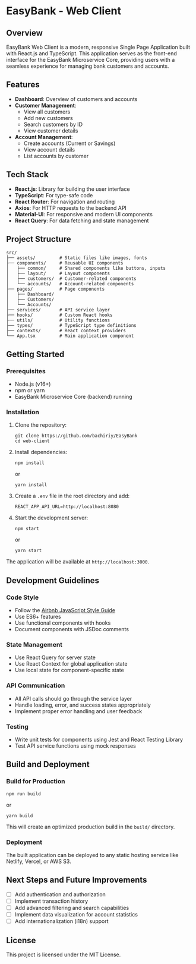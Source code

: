# EasyBank - Web Client

## Overview

EasyBank Web Client is a modern, responsive Single Page Application built with React.js and TypeScript. This application serves as the front-end interface for the EasyBank Microservice Core, providing users with a seamless experience for managing bank customers and accounts.

## Features

- **Dashboard**: Overview of customers and accounts
- **Customer Management**: 
  - View all customers
  - Add new customers
  - Search customers by ID
  - View customer details
- **Account Management**:
  - Create accounts (Current or Savings)
  - View account details
  - List accounts by customer

## Tech Stack

- **React.js**: Library for building the user interface
- **TypeScript**: For type-safe code
- **React Router**: For navigation and routing
- **Axios**: For HTTP requests to the backend API
- **Material-UI**: For responsive and modern UI components
- **React Query**: For data fetching and state management

## Project Structure

```
src/
├── assets/         # Static files like images, fonts
├── components/     # Reusable UI components
│   ├── common/     # Shared components like buttons, inputs
│   ├── layout/     # Layout components
│   ├── customers/  # Customer-related components
│   └── accounts/   # Account-related components
├── pages/          # Page components
│   ├── Dashboard/
│   ├── Customers/
│   └── Accounts/
├── services/       # API service layer
├── hooks/          # Custom React hooks
├── utils/          # Utility functions
├── types/          # TypeScript type definitions
├── contexts/       # React context providers
└── App.tsx         # Main application component
```

## Getting Started

### Prerequisites

- Node.js (v16+)
- npm or yarn
- EasyBank Microservice Core (backend) running

### Installation

1. Clone the repository:
   ```
   git clone https://github.com/bachiriy/EasyBank
   cd web-client
   ```

2. Install dependencies:
   ```
   npm install
   ```
   or
   ```
   yarn install
   ```

3. Create a `.env` file in the root directory and add:
   ```
   REACT_APP_API_URL=http://localhost:8080
   ```

4. Start the development server:
   ```
   npm start
   ```
   or
   ```
   yarn start
   ```

The application will be available at `http://localhost:3000`.

## Development Guidelines

### Code Style

- Follow the [Airbnb JavaScript Style Guide](https://github.com/airbnb/javascript)
- Use ES6+ features
- Use functional components with hooks
- Document components with JSDoc comments

### State Management

- Use React Query for server state
- Use React Context for global application state
- Use local state for component-specific state

### API Communication

- All API calls should go through the service layer
- Handle loading, error, and success states appropriately
- Implement proper error handling and user feedback

### Testing

- Write unit tests for components using Jest and React Testing Library
- Test API service functions using mock responses

## Build and Deployment

### Build for Production

```
npm run build
```
or
```
yarn build
```

This will create an optimized production build in the `build/` directory.

### Deployment

The built application can be deployed to any static hosting service like Netlify, Vercel, or AWS S3.

## Next Steps and Future Improvements

- [ ] Add authentication and authorization
- [ ] Implement transaction history
- [ ] Add advanced filtering and search capabilities
- [ ] Implement data visualization for account statistics
- [ ] Add internationalization (i18n) support

## License

This project is licensed under the MIT License.
